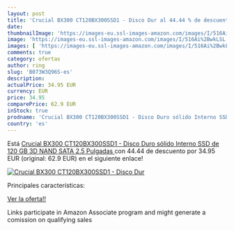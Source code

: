 ```yaml
---
layout: post
title: 'Crucial BX300 CT120BX300SSD1 - Disco Dur al 44.44 % de descuento'
date: 
thumbnailImage: 'https://images-eu.ssl-images-amazon.com/images/I/516Ai%2BwkLSL._SL200_.jpg'
image: 'https://images-eu.ssl-images-amazon.com/images/I/516Ai%2BwkLSL._SL200_.jpg'
images: [ 'https://images-eu.ssl-images-amazon.com/images/I/516Ai%2BwkLSL._SL200_.jpg' ]
comments: true
category: ofertas
author: ring
slug: 'B073W3Q96S-es'
description:
actualPrice: 34.95 EUR
currency: EUR
price: 34.95
comparePrice: 62.9 EUR
inStock: true
prodname: 'Crucial BX300 CT120BX300SSD1 - Disco Duro sólido Interno SSD de 120 GB  3D NAND  SATA  2.5 Pulgadas '
country: 'es'
---
```


Está [Crucial BX300 CT120BX300SSD1 - Disco Duro sólido Interno SSD de 120 GB  3D NAND  SATA  2.5 Pulgadas ](https://www.amazon.es/dp/B073W3Q96S/?tag=tolees-21) con 44.44 de descuento por 34.95 EUR (original: 62.9 EUR) en el siguiente enlace!

[![Crucial BX300 CT120BX300SSD1 - Disco Dur](https://images-eu.ssl-images-amazon.com/images/I/516Ai%2BwkLSL._SL200_.jpg)](https://www.amazon.es/dp/B073W3Q96S/?tag=tolees-21)

Principales características:


[Ver la oferta!!](https://www.amazon.es/dp/B073W3Q96S/?tag=tolees-21)

Links participate in Amazon Associate program and might generate a comission on qualifying sales


